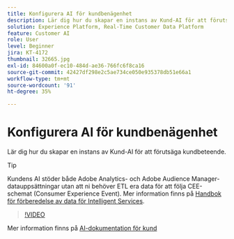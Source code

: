```yaml
---
title: Konfigurera AI för kundbenägenhet
description: Lär dig hur du skapar en instans av Kund-AI för att förutsäga kundbeteende.
solution: Experience Platform, Real-Time Customer Data Platform
feature: Customer AI
role: User
level: Beginner
jira: KT-4172
thumbnail: 32665.jpg
exl-id: 84600a0f-ec10-484d-ae36-766fc6f8ca16
source-git-commit: 42427df298e2c5ae734ce050e935378db51e66a1
workflow-type: tm+mt
source-wordcount: '91'
ht-degree: 35%

---
```


# Konfigurera AI för kundbenägenhet

Lär dig hur du skapar en instans av Kund-AI för att förutsäga kundbeteende.

>[!TIP]
>
>Kundens AI stöder både Adobe Analytics- och Adobe Audience Manager-datauppsättningar utan att ni behöver ETL era data för att följa CEE-schemat (Consumer Experience Event). Mer information finns på [Handbok för förberedelse av data för Intelligent Services](https://experienceleague.adobe.com/docs/experience-platform/intelligent-services/data-preparation.html).

>[!VIDEO](https://video.tv.adobe.com/v/32665?quality=12&learn=on)

Mer information finns på [AI-dokumentation för kund](https://experienceleague.adobe.com/docs/experience-platform/intelligent-services/customer-ai/overview.html)
